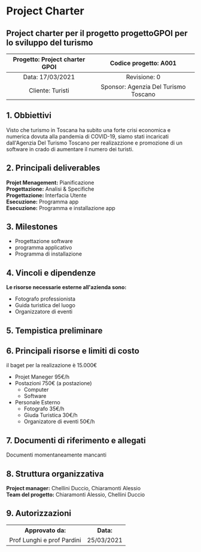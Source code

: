 # Project Charter
## Project charter per il progetto progettoGPOI per lo sviluppo del turismo

| Progetto: Project charter GPOI | Codice progetto: A001 |
| :----: | :----: |
| Data: 17/03/2021  | Revisione: 0 |
| Cliente: Turisti  | Sponsor: Agenzia Del Turismo Toscano  |

## 1. Obbiettivi
Visto che turismo in Toscana ha subito una forte crisi economica e numerica dovuta alla pandemia di COVID-19, siamo stati incaricati dall'Agenzia Del Turismo Toscano per realizazzione e promozione di un software in crado di aumentare il numero dei turisti.

## 2. Principali deliverables
**Projet Menagement:** Pianificazione <br>
**Progettazione:** Analisi & Specifiche <br>
**Progettazione:** Interfacia Utente <br>
**Esecuzione:** Programma app <br> 
**Esecuzione:** Programma e installazione app <br>

## 3. Milestones
* Progettazione software
* programma applicativo
* Programma di installazione

## 4. Vincoli e dipendenze
**Le risorse necessarie esterne all'azienda sono:**
* Fotografo professionista
* Guida turistica del luogo
* Organizzatore di eventi

## 5. Tempistica preliminare

## 6. Principali risorse e limiti di costo
   il baget per la realizazione è 15.000€
   * Projet Maneger 95€/h
   * Postazioni 750€ (a postazione)
      * Computer 
      * Software 
   * Personale Esterno
       * Fotografo 35€/h
       * Giuda Turistica 30€/h
       * Organizatore di eventi 50€/h
   

## 7. Documenti di riferimento e allegati
Documenti momentaneamente mancanti

## 8. Struttura organizzativa
**Project manager:** Chellini Duccio, Chiaramonti Alessio <br>
**Team del progetto:** Chiaramonti Alessio, Chellini Duccio

## 9. Autorizzazioni
<table>
  <tbody>
    <tr>
      <th>Approvato da:</th>
      <th> Data: </th>  
    </tr>
         <tr>
          <td>Prof Lunghi e prof Pardini</td>
          <td>25/03/2021</td>
    </tr>
    
    
   </table>



 
